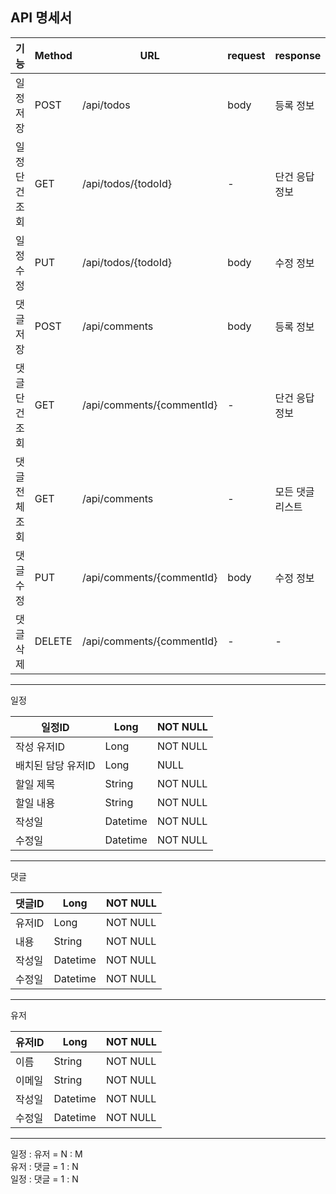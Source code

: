 API 명세서
----------------
| 기능       | Method | URL                       | request | response  | 상태코드        |
|----------|--------|---------------------------|---------|-----------|-------------|
| 일정 저장    | POST   | /api/todos                | body    | 등록 정보     | 200 : 정상 등록 |
| 일정 단건 조회 | GET    | /api/todos/{todoId}       | -       | 단건 응답 정보  | 200 : 정상 조회 |
| 일정 수정    | PUT    | /api/todos/{todoId}       | body    | 수정 정보     | 200 : 정상 수정 |
| 댓글 저장    | POST   | /api/comments             | body    | 등록 정보     | 200 : 정상 등록 |
| 댓글 단건 조회 | GET    | /api/comments/{commentId} | -       | 단건 응답 정보  | 200 : 정상 조회 |
| 댓글 전체 조회 | GET    | /api/comments             | -       | 모든 댓글 리스트 | 200         |
| 댓글 수정    | PUT    | /api/comments/{commentId} | body    | 수정 정보     | 200         |
| 댓글 삭제    | DELETE | /api/comments/{commentId} | -       | -         | 200         |
------------------------------------
일정

| 일정ID        | Long     | NOT NULL |
|-------------|----------|------|
| 작성 유저ID     | Long     | NOT NULL |
| 배치된 담당 유저ID | Long     | NULL |
| 할일 제목       | String   | NOT NULL |
| 할일 내용       | String   | NOT NULL |
| 작성일         | Datetime | NOT NULL |
| 수정일         | Datetime | NOT NULL |
----------------
댓글

| 댓글ID | Long     | NOT NULL | 
|------|----------|----------|
| 유저ID | Long     | NOT NULL | 
| 내용   | String   | NOT NULL |
| 작성일  | Datetime | NOT NULL |
| 수정일  | Datetime | NOT NULL |
---------------------
유저

| 유저ID | Long   | NOT NULL | 
|------|--------|----------|
| 이름   | String | NOT NULL |
| 이메일  | String | NOT NULL |
| 작성일  | Datetime | NOT NULL |
| 수정일  | Datetime | NOT NULL |
---------------------
일정 : 유저 = N : M  
유저 : 댓글 = 1 : N  
일정 : 댓글 = 1 : N  
